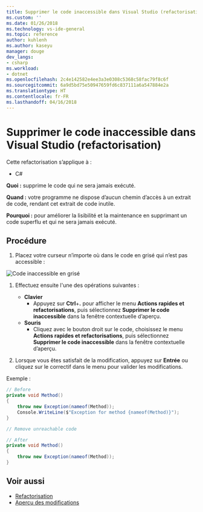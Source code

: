 ```yaml
---
title: Supprimer le code inaccessible dans Visual Studio (refactorisation) | Microsoft Docs
ms.custom: ''
ms.date: 01/26/2018
ms.technology: vs-ide-general
ms.topic: reference
author: kuhlenh
ms.author: kaseyu
manager: douge
dev_langs:
- csharp
ms.workload:
- dotnet
ms.openlocfilehash: 2c4e142582e4ee3a3e0308c5368c58fac79f8c6f
ms.sourcegitcommit: 6a9d5bd75e50947659fd6c837111a6a547884e2a
ms.translationtype: HT
ms.contentlocale: fr-FR
ms.lasthandoff: 04/16/2018
---
```

# <a name="remove-unreachable-code-refactoring"></a>Supprimer le code inaccessible dans Visual Studio (refactorisation)

Cette refactorisation s’applique à :

- C#

**Quoi :** supprime le code qui ne sera jamais exécuté.

**Quand :** votre programme ne dispose d’aucun chemin d’accès à un extrait de code, rendant cet extrait de code inutile.

**Pourquoi :** pour améliorer la lisibilité et la maintenance en supprimant un code superflu et qui ne sera jamais exécuté.

## <a name="how-to"></a>Procédure

1. Placez votre curseur n’importe où dans le code en grisé qui n’est pas accessible :

![Code inaccessible en grisé](media/unreachablecode-faded-cs.png)

1. Effectuez ensuite l'une des opérations suivantes :

   - **Clavier**
     - Appuyez sur **Ctrl**+**.** pour afficher le menu **Actions rapides et refactorisations**, puis sélectionnez **Supprimer le code inaccessible** dans la fenêtre contextuelle d’aperçu.
   - **Souris**
     - Cliquez avec le bouton droit sur le code, choisissez le menu **Actions rapides et refactorisations**, puis sélectionnez **Supprimer le code inaccessible** dans la fenêtre contextuelle d’aperçu.

1. Lorsque vous êtes satisfait de la modification, appuyez sur **Entrée** ou cliquez sur le correctif dans le menu pour valider les modifications.

Exemple :

```csharp
// Before
private void Method()
{
    throw new Exception(nameof(Method));
    Console.WriteLine($"Exception for method {nameof(Method)}");
}

// Remove unreachable code

// After
private void Method()
{
    throw new Exception(nameof(Method));
}
```

## <a name="see-also"></a>Voir aussi

- [Refactorisation](../refactoring-in-visual-studio.md)
- [Aperçu des modifications](../../ide/preview-changes.md)